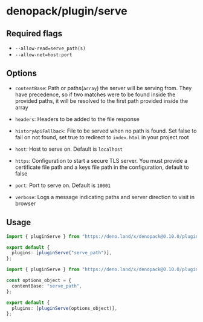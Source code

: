 # denopack/plugin/serve

## Required flags

- `--allow-read=serve_path(s)`
- `--allow-net=host:port`

## Options

- `contentBase`: Path or paths(`array`) the server will be serving from. They
  have precedence, so if two matches were to be found inside the provided paths,
  it will be resolved to the first path provided inside the array

- `headers`: Headers to be added to the file response

- `historyApiFallback`: File to be served when no path is found. Set false to
  fail on not found, set true to redirect to `index.html` in your project root

- `host`: Host to serve on. Default is `localhost`

- `https`: Configuration to start a secure TLS server. You must provide a
  certificate file path and a keys file path in the configuration, default to
  false

- `port`: Port to serve on. Default is `10001`

- `verbose`: Logs a message indicating paths and server direction to visit in
  browser

## Usage

```ts
import { pluginServe } from "https://deno.land/x/denopack@0.10.0/plugin/serve/mod.ts";

export default {
  plugins: [pluginServe("serve_path")],
};
```

```ts
import { pluginServe } from "https://deno.land/x/denopack@0.10.0/plugin/serve/mod.ts";

const options_object = {
  contentBase: "serve_path",
};

export default {
  plugins: [pluginServe(options_object)],
};
```
